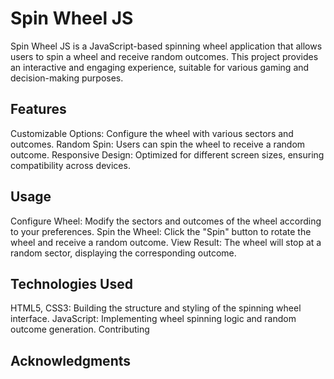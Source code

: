# Spin Wheel JS
Spin Wheel JS is a JavaScript-based spinning wheel application that allows users to spin a wheel and receive random outcomes. This project provides an interactive and engaging experience, suitable for various gaming and decision-making purposes.

## Features
Customizable Options: Configure the wheel with various sectors and outcomes.
Random Spin: Users can spin the wheel to receive a random outcome.
Responsive Design: Optimized for different screen sizes, ensuring compatibility across devices.


## Usage
Configure Wheel: Modify the sectors and outcomes of the wheel according to your preferences.
Spin the Wheel: Click the "Spin" button to rotate the wheel and receive a random outcome.
View Result: The wheel will stop at a random sector, displaying the corresponding outcome.

## Technologies Used
HTML5, CSS3: Building the structure and styling of the spinning wheel interface.
JavaScript: Implementing wheel spinning logic and random outcome generation.
Contributing

## Acknowledgments
